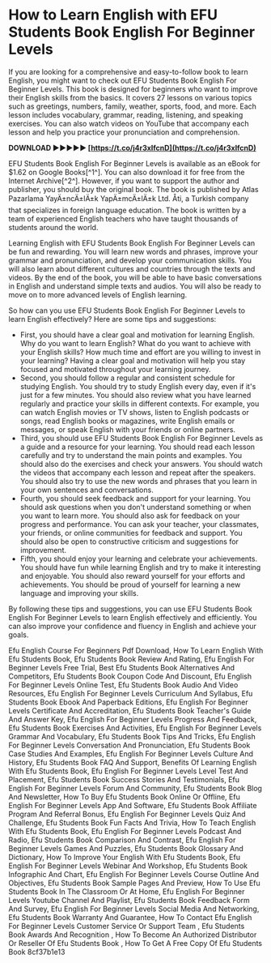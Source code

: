 
 
# How to Learn English with EFU Students Book English For Beginner Levels
 
If you are looking for a comprehensive and easy-to-follow book to learn English, you might want to check out EFU Students Book English For Beginner Levels. This book is designed for beginners who want to improve their English skills from the basics. It covers 27 lessons on various topics such as greetings, numbers, family, weather, sports, food, and more. Each lesson includes vocabulary, grammar, reading, listening, and speaking exercises. You can also watch videos on YouTube that accompany each lesson and help you practice your pronunciation and comprehension.
 
**DOWNLOAD ►►►►► [https://t.co/j4r3xIfcnD](https://t.co/j4r3xIfcnD)**


 
EFU Students Book English For Beginner Levels is available as an eBook for $1.62 on Google Books[^1^]. You can also download it for free from the Internet Archive[^2^]. However, if you want to support the author and publisher, you should buy the original book. The book is published by Atlas Pazarlama YayÄ±ncÄ±lÄ±k YapÄ±mcÄ±lÄ±k Ltd. Åti, a Turkish company that specializes in foreign language education. The book is written by a team of experienced English teachers who have taught thousands of students around the world.
 
Learning English with EFU Students Book English For Beginner Levels can be fun and rewarding. You will learn new words and phrases, improve your grammar and pronunciation, and develop your communication skills. You will also learn about different cultures and countries through the texts and videos. By the end of the book, you will be able to have basic conversations in English and understand simple texts and audios. You will also be ready to move on to more advanced levels of English learning.

So how can you use EFU Students Book English For Beginner Levels to learn English effectively? Here are some tips and suggestions:
 
- First, you should have a clear goal and motivation for learning English. Why do you want to learn English? What do you want to achieve with your English skills? How much time and effort are you willing to invest in your learning? Having a clear goal and motivation will help you stay focused and motivated throughout your learning journey.
- Second, you should follow a regular and consistent schedule for studying English. You should try to study English every day, even if it's just for a few minutes. You should also review what you have learned regularly and practice your skills in different contexts. For example, you can watch English movies or TV shows, listen to English podcasts or songs, read English books or magazines, write English emails or messages, or speak English with your friends or online partners.
- Third, you should use EFU Students Book English For Beginner Levels as a guide and a resource for your learning. You should read each lesson carefully and try to understand the main points and examples. You should also do the exercises and check your answers. You should watch the videos that accompany each lesson and repeat after the speakers. You should also try to use the new words and phrases that you learn in your own sentences and conversations.
- Fourth, you should seek feedback and support for your learning. You should ask questions when you don't understand something or when you want to learn more. You should also ask for feedback on your progress and performance. You can ask your teacher, your classmates, your friends, or online communities for feedback and support. You should also be open to constructive criticism and suggestions for improvement.
- Fifth, you should enjoy your learning and celebrate your achievements. You should have fun while learning English and try to make it interesting and enjoyable. You should also reward yourself for your efforts and achievements. You should be proud of yourself for learning a new language and improving your skills.

By following these tips and suggestions, you can use EFU Students Book English For Beginner Levels to learn English effectively and efficiently. You can also improve your confidence and fluency in English and achieve your goals.
 
Efu English Course For Beginners Pdf Download,  How To Learn English With Efu Students Book,  Efu Students Book Review And Rating,  Efu English For Beginner Levels Free Trial,  Best Efu Students Book Alternatives And Competitors,  Efu Students Book Coupon Code And Discount,  Efu English For Beginner Levels Online Test,  Efu Students Book Audio And Video Resources,  Efu English For Beginner Levels Curriculum And Syllabus,  Efu Students Book Ebook And Paperback Editions,  Efu English For Beginner Levels Certificate And Accreditation,  Efu Students Book Teacher's Guide And Answer Key,  Efu English For Beginner Levels Progress And Feedback,  Efu Students Book Exercises And Activities,  Efu English For Beginner Levels Grammar And Vocabulary,  Efu Students Book Tips And Tricks,  Efu English For Beginner Levels Conversation And Pronunciation,  Efu Students Book Case Studies And Examples,  Efu English For Beginner Levels Culture And History,  Efu Students Book FAQ And Support,  Benefits Of Learning English With Efu Students Book,  Efu English For Beginner Levels Level Test And Placement,  Efu Students Book Success Stories And Testimonials,  Efu English For Beginner Levels Forum And Community,  Efu Students Book Blog And Newsletter,  How To Buy Efu Students Book Online Or Offline,  Efu English For Beginner Levels App And Software,  Efu Students Book Affiliate Program And Referral Bonus,  Efu English For Beginner Levels Quiz And Challenge,  Efu Students Book Fun Facts And Trivia,  How To Teach English With Efu Students Book,  Efu English For Beginner Levels Podcast And Radio,  Efu Students Book Comparison And Contrast,  Efu English For Beginner Levels Games And Puzzles,  Efu Students Book Glossary And Dictionary,  How To Improve Your English With Efu Students Book,  Efu English For Beginner Levels Webinar And Workshop,  Efu Students Book Infographic And Chart,  Efu English For Beginner Levels Course Outline And Objectives,  Efu Students Book Sample Pages And Preview,  How To Use Efu Students Book In The Classroom Or At Home,  Efu English For Beginner Levels Youtube Channel And Playlist,  Efu Students Book Feedback Form And Survey,  Efu English For Beginner Levels Social Media And Networking,  Efu Students Book Warranty And Guarantee,  How To Contact Efu English For Beginner Levels Customer Service Or Support Team ,  Efu Students Book Awards And Recognition ,  How To Become An Authorized Distributor Or Reseller Of Efu Students Book ,  How To Get A Free Copy Of Efu Students Book
 8cf37b1e13
 
